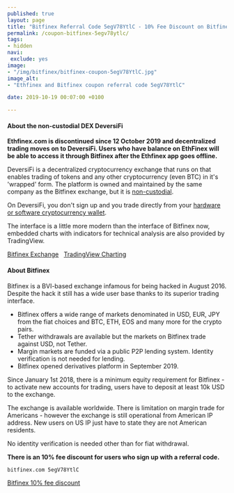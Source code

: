 ```yaml
---
published: true
layout: page
title: "Bitfinex Referral Code 5egV78YtlC - 10% Fee Discount on Bitfinex or DeversiFi"
permalink: /coupon-bitfinex-5egv78ytlc/
tags:
- hidden
navi:
 exclude: yes
image:
- "/img/bitfinex/bitfinex-coupon-5egV78YtlC.jpg"
image_alt:
- "Ethfinex and Bitfinex coupon referral code 5egV78YtlC"

date: 2019-10-19 00:07:00 +0100

---
```


#### About the non-custodial DEX DeversiFi

**Ethfinex.com is discontinued since 12 October 2019 and decentralized trading moves on to DeversiFi. Users who have balance on EthFinex will be able to access it through Bitfinex after the Ethfinex app goes offline.**

DeversiFi is a decentralized cryptocurrency exchange that runs on that enables trading of tokens and any other cryptocurrency (even BTC) in it's 'wrapped' form. The platform is owned and maintained by the same company as the Bitfinex exchange, but it is [non-custodial](/dex-trading/).

On DeversiFi, you don't sign up and you trade directly from your [hardware or software cryptocurrency wallet](/altcoin-wallets/).

The interface is a little more modern than the interface of Bitfinex now, embedded charts with indicators for technical analysis are also provided by TradingView.

<a rel="nofollow" href="https://bitfinex.com/?refcode=5egV78YtlC" class="button" target="_blank">Bitfinex Exchange</a> &nbsp; <a rel="nofollow" href="https://tradingview.go2cloud.org/aff_c?offer_id=2&aff_id=3223&file_id=205" class="button" target="_blank">TradingView Charting</a>

#### About Bitfinex

Bitfinex is a BVI-based exchange infamous for being hacked in August 2016. Despite the hack it still has a wide user base thanks to its superior trading interface.

* Bitfinex offers a wide range of markets denominated in USD, EUR, JPY from the fiat choices and BTC, ETH, EOS and many more for the crypto pairs.
* Tether withdrawals are available but the markets on Bitfinex trade against USD, not Tether.
* Margin markets are funded via a public P2P lending system. Identity verification is not needed for lending.
* Bitfinex opened derivatives platform in September 2019.

Since January 1st 2018, there is a minimum equity requirement for Bitfinex - to activate new accounts for trading, users have to deposit at least 10k USD to the exchange.

The exchange is available worldwide. There is limitation on margin trade for Americans - however the exchange is still operational from American IP address. New users on US IP just have to state they are not American residents.

No identity verification is needed other than for fiat withdrawal.

**There is an 10% fee discount for users who sign up with a referral code.**

`bitfinex.com 5egV78YtlC`

<a rel="nofollow" href="https://bitfinex.com/?refcode=5egV78YtlC" class="button" target="_blank">Bitfinex 10% fee discount</a>
